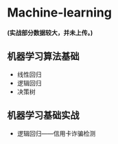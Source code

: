 # Machine-learning

**(实战部分数据较大，并未上传。)**

## 机器学习算法基础
- 线性回归
- 逻辑回归
- 决策树
## 机器学习基础实战
- 逻辑回归——信用卡诈骗检测

